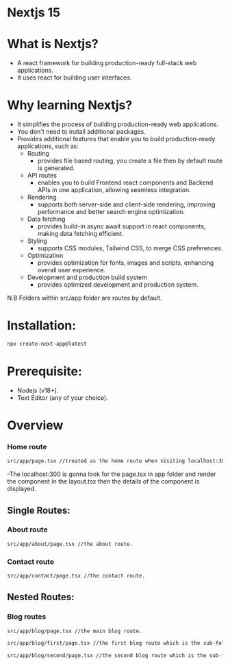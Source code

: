 # Nextjs 15

# What is Nextjs?

- A react framework for building production-ready full-stack web applications.
- It uses react for building user interfaces.

# Why learning Nextjs?

- It simplifies the process of building production-ready web applications.
- You don't need to install additional packages.
- Provides additional features that enable you to build production-ready
  applications, such as:
  - Routing
    - provides file based routing, you create a file then by default route is generated.
  - API routes
    - enables you to build Frontend react components and Backend APIs in one application, allowing seamless integration.
  - Rendering
    - supports both server-side and client-side rendering, improving performance and better search engine optimization.
  - Data fetching
    - provides build-in async await support in react components, making data fetching efficient.
  - Styling
    - supports CSS modules, Tailwind CSS, to merge CSS preferences.
  - Optimization
    - provides optimization for fonts, images and scripts, enhancing overall user experience.
  - Development and production build system
    - provides optimized development and production system.

N.B Folders within src/app folder are routes by default.

# Installation:

```bash
npx create-next-app@latest
```

# Prerequisite:

- Nodejs (v18+).
- Text Editor (any of your choice).

# Overview

### Home route

```bash
src/app/page.tsx //treated as the home route when visiting localhost:300.
```

-The localhost:300 is gonna look for the page.tsx in app folder and render the component in the layout.tsx then the details of the component is displayed.

## Single Routes:

### About route

```bash
src/app/about/page.tsx //the about route.
```

### Contact route

```bash
src/app/contact/page.tsx //the contact route.
```

## Nested Routes:

### Blog routes

```bash
src/app/blog/page.tsx //the main blog route.

src/app/blog/first/page.tsx //the first blog route which is the sub-folder of the main.

src/app/blog/second/page.tsx //the second blog route which is the sub-folder of the main.
```
